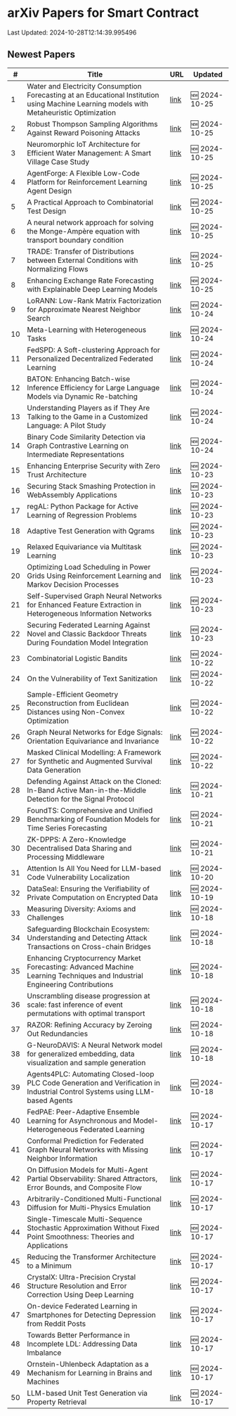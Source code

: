 # arXiv Papers for Smart Contract

Last Updated: 2024-10-28T12:14:39.995496

## Newest Papers

|\#|Title|URL|Updated|
|---|---|---|---|
|1|Water and Electricity Consumption Forecasting at an Educational Institution using Machine Learning models with Metaheuristic Optimization|[link](http://arxiv.org/abs/2410.19709v1)|🆕 2024-10-25|
|2|Robust Thompson Sampling Algorithms Against Reward Poisoning Attacks|[link](http://arxiv.org/abs/2410.19705v1)|🆕 2024-10-25|
|3|Neuromorphic IoT Architecture for Efficient Water Management: A Smart Village Case Study|[link](http://arxiv.org/abs/2410.19562v1)|🆕 2024-10-25|
|4|AgentForge: A Flexible Low-Code Platform for Reinforcement Learning Agent Design|[link](http://arxiv.org/abs/2410.19528v1)|🆕 2024-10-25|
|5|A Practical Approach to Combinatorial Test Design|[link](http://arxiv.org/abs/2410.19522v1)|🆕 2024-10-25|
|6|A neural network approach for solving the Monge-Ampère equation with transport boundary condition|[link](http://arxiv.org/abs/2410.19496v1)|🆕 2024-10-25|
|7|TRADE: Transfer of Distributions between External Conditions with Normalizing Flows|[link](http://arxiv.org/abs/2410.19492v1)|🆕 2024-10-25|
|8|Enhancing Exchange Rate Forecasting with Explainable Deep Learning Models|[link](http://arxiv.org/abs/2410.19241v1)|🆕 2024-10-25|
|9|LoRANN: Low-Rank Matrix Factorization for Approximate Nearest Neighbor Search|[link](http://arxiv.org/abs/2410.18926v1)|🆕 2024-10-24|
|10|Meta-Learning with Heterogeneous Tasks|[link](http://arxiv.org/abs/2410.18894v1)|🆕 2024-10-24|
|11|FedSPD: A Soft-clustering Approach for Personalized Decentralized Federated Learning|[link](http://arxiv.org/abs/2410.18862v1)|🆕 2024-10-24|
|12|BATON: Enhancing Batch-wise Inference Efficiency for Large Language Models via Dynamic Re-batching|[link](http://arxiv.org/abs/2410.18701v1)|🆕 2024-10-24|
|13|Understanding Players as if They Are Talking to the Game in a Customized Language: A Pilot Study|[link](http://arxiv.org/abs/2410.18605v1)|🆕 2024-10-24|
|14|Binary Code Similarity Detection via Graph Contrastive Learning on Intermediate Representations|[link](http://arxiv.org/abs/2410.18561v1)|🆕 2024-10-24|
|15|Enhancing Enterprise Security with Zero Trust Architecture|[link](http://arxiv.org/abs/2410.18291v1)|🆕 2024-10-23|
|16|Securing Stack Smashing Protection in WebAssembly Applications|[link](http://arxiv.org/abs/2410.17925v1)|🆕 2024-10-23|
|17|regAL: Python Package for Active Learning of Regression Problems|[link](http://arxiv.org/abs/2410.17917v1)|🆕 2024-10-23|
|18|Adaptive Test Generation with Qgrams|[link](http://arxiv.org/abs/2410.17907v1)|🆕 2024-10-23|
|19|Relaxed Equivariance via Multitask Learning|[link](http://arxiv.org/abs/2410.17878v1)|🆕 2024-10-23|
|20|Optimizing Load Scheduling in Power Grids Using Reinforcement Learning and Markov Decision Processes|[link](http://arxiv.org/abs/2410.17696v1)|🆕 2024-10-23|
|21|Self-Supervised Graph Neural Networks for Enhanced Feature Extraction in Heterogeneous Information Networks|[link](http://arxiv.org/abs/2410.17617v1)|🆕 2024-10-23|
|22|Securing Federated Learning Against Novel and Classic Backdoor Threats During Foundation Model Integration|[link](http://arxiv.org/abs/2410.17573v1)|🆕 2024-10-23|
|23|Combinatorial Logistic Bandits|[link](http://arxiv.org/abs/2410.17075v1)|🆕 2024-10-22|
|24|On the Vulnerability of Text Sanitization|[link](http://arxiv.org/abs/2410.17052v1)|🆕 2024-10-22|
|25|Sample-Efficient Geometry Reconstruction from Euclidean Distances using Non-Convex Optimization|[link](http://arxiv.org/abs/2410.16982v1)|🆕 2024-10-22|
|26|Graph Neural Networks for Edge Signals: Orientation Equivariance and Invariance|[link](http://arxiv.org/abs/2410.16935v1)|🆕 2024-10-22|
|27|Masked Clinical Modelling: A Framework for Synthetic and Augmented Survival Data Generation|[link](http://arxiv.org/abs/2410.16811v1)|🆕 2024-10-22|
|28|Defending Against Attack on the Cloned: In-Band Active Man-in-the-Middle Detection for the Signal Protocol|[link](http://arxiv.org/abs/2410.16098v1)|🆕 2024-10-21|
|29|FoundTS: Comprehensive and Unified Benchmarking of Foundation Models for Time Series Forecasting|[link](http://arxiv.org/abs/2410.11802v2)|🆕 2024-10-21|
|30|ZK-DPPS: A Zero-Knowledge Decentralised Data Sharing and Processing Middleware|[link](http://arxiv.org/abs/2410.15568v1)|🆕 2024-10-21|
|31|Attention Is All You Need for LLM-based Code Vulnerability Localization|[link](http://arxiv.org/abs/2410.15288v1)|🆕 2024-10-20|
|32|DataSeal: Ensuring the Verifiability of Private Computation on Encrypted Data|[link](http://arxiv.org/abs/2410.15215v1)|🆕 2024-10-19|
|33|Measuring Diversity: Axioms and Challenges|[link](http://arxiv.org/abs/2410.14556v1)|🆕 2024-10-18|
|34|Safeguarding Blockchain Ecosystem: Understanding and Detecting Attack Transactions on Cross-chain Bridges|[link](http://arxiv.org/abs/2410.14493v1)|🆕 2024-10-18|
|35|Enhancing Cryptocurrency Market Forecasting: Advanced Machine Learning Techniques and Industrial Engineering Contributions|[link](http://arxiv.org/abs/2410.14475v1)|🆕 2024-10-18|
|36|Unscrambling disease progression at scale: fast inference of event permutations with optimal transport|[link](http://arxiv.org/abs/2410.14388v1)|🆕 2024-10-18|
|37|RAZOR: Refining Accuracy by Zeroing Out Redundancies|[link](http://arxiv.org/abs/2410.14254v1)|🆕 2024-10-18|
|38|G-NeuroDAVIS: A Neural Network model for generalized embedding, data visualization and sample generation|[link](http://arxiv.org/abs/2410.14223v1)|🆕 2024-10-18|
|39|Agents4PLC: Automating Closed-loop PLC Code Generation and Verification in Industrial Control Systems using LLM-based Agents|[link](http://arxiv.org/abs/2410.14209v1)|🆕 2024-10-18|
|40|FedPAE: Peer-Adaptive Ensemble Learning for Asynchronous and Model-Heterogeneous Federated Learning|[link](http://arxiv.org/abs/2410.14075v1)|🆕 2024-10-17|
|41|Conformal Prediction for Federated Graph Neural Networks with Missing Neighbor Information|[link](http://arxiv.org/abs/2410.14010v1)|🆕 2024-10-17|
|42|On Diffusion Models for Multi-Agent Partial Observability: Shared Attractors, Error Bounds, and Composite Flow|[link](http://arxiv.org/abs/2410.13953v1)|🆕 2024-10-17|
|43|Arbitrarily-Conditioned Multi-Functional Diffusion for Multi-Physics Emulation|[link](http://arxiv.org/abs/2410.13794v1)|🆕 2024-10-17|
|44|Single-Timescale Multi-Sequence Stochastic Approximation Without Fixed Point Smoothness: Theories and Applications|[link](http://arxiv.org/abs/2410.13743v1)|🆕 2024-10-17|
|45|Reducing the Transformer Architecture to a Minimum|[link](http://arxiv.org/abs/2410.13732v1)|🆕 2024-10-17|
|46|CrystalX: Ultra-Precision Crystal Structure Resolution and Error Correction Using Deep Learning|[link](http://arxiv.org/abs/2410.13713v1)|🆕 2024-10-17|
|47|On-device Federated Learning in Smartphones for Detecting Depression from Reddit Posts|[link](http://arxiv.org/abs/2410.13709v1)|🆕 2024-10-17|
|48|Towards Better Performance in Incomplete LDL: Addressing Data Imbalance|[link](http://arxiv.org/abs/2410.13579v1)|🆕 2024-10-17|
|49|Ornstein-Uhlenbeck Adaptation as a Mechanism for Learning in Brains and Machines|[link](http://arxiv.org/abs/2410.13563v1)|🆕 2024-10-17|
|50|LLM-based Unit Test Generation via Property Retrieval|[link](http://arxiv.org/abs/2410.13542v1)|🆕 2024-10-17|
